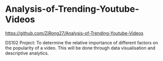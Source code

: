 # Analysis-of-Trending-Youtube-Videos
https://github.com/ZiRong27/Analysis-of-Trending-Youtube-Videos

DS102 Project: To determine the relative importance of different factors on the popularity of a video. This will be done through data visualisation and descriptive analytics.
